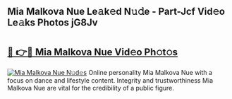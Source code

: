 ## Mia Malkova Nue Le𝚊k𝚎d N𝚞𝚍e - Part-Jcf Vid𝚎o Le𝚊ks Photos jG8Jv

# <h2><a href="http://fb2kvn.evod.top/?m=Mia+Malkova+Nue">🔗 👉🔴 Mia Malkova Nue Vid𝚎o Ph𝚘t𝚘s</a></h2>

[![Mia Malkova Nue N𝚞d𝚎s](https://i.imgur.com/8V9OHl7.gif)](http://fb2kvn.evod.top/?m=Mia+Malkova+Nue)
Online personality Mia Malkova Nue with a focus on dance and lifestyle content. Integrity and trustworthiness Mia Malkova Nue are vital for the credibility of a public figure. 
